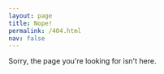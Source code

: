 ```yaml
---
layout: page
title: Nope!
permalink: /404.html
nav: false
---
```


Sorry, the page you're looking for isn't here.
